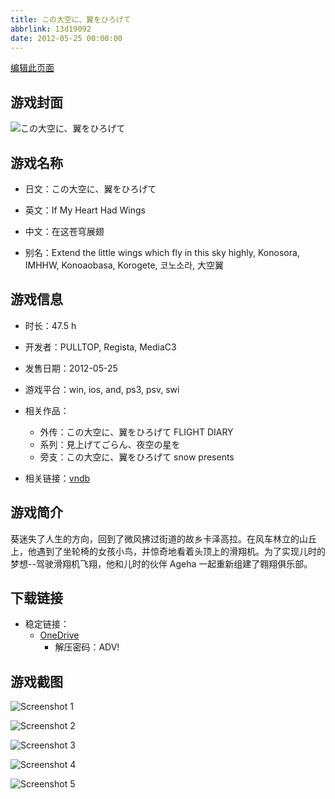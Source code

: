 ```yaml
---
title: この大空に、翼をひろげて
abbrlink: 13d19092
date: 2012-05-25 00:00:00
---
```

[编辑此页面](https://github.com/ACG-3/ADV3-source/blob/main/source/_posts/games/%E3%81%93%E3%81%AE%E5%A4%A7%E7%A9%BA%E3%81%AB%E3%80%81%E7%BF%BC%E3%82%92%E3%81%B2%E3%82%8D%E3%81%92%E3%81%A6%20FLIGHT%20DIARY.md)

## 游戏封面

![この大空に、翼をひろげて](https://pan.timero.xyz/onedrive/img_lib_001/%E3%81%93%E3%81%AE%E5%A4%A7%E7%A9%BA%E3%81%AB%E3%80%81%E7%BF%BC%E3%82%92%E3%81%B2%E3%82%8D%E3%81%92%E3%81%A6%20FLIGHT%20DIARY_cover.avif)


## 游戏名称

- 日文：この大空に、翼をひろげて
- 英文：If My Heart Had Wings
- 中文：在这苍穹展翅

- 别名：Extend the little wings which fly in this sky highly, Konosora, IMHHW, Konoaobasa, Korogete, 코노소라, 大空翼


## 游戏信息

- 时长：47.5 h
- 开发者：PULLTOP, Regista, MediaC3
- 发售日期：2012-05-25
- 游戏平台：win, ios, and, ps3, psv, swi
- 相关作品：
   - 外传：この大空に、翼をひろげて FLIGHT DIARY
   - 系列：見上げてごらん、夜空の星を
   - 旁支：この大空に、翼をひろげて snow presents

- 相关链接：[vndb](https://vndb.org/v9093)


## 游戏简介

葵迷失了人生的方向，回到了微风拂过街道的故乡卡泽高拉。在风车林立的山丘上，他遇到了坐轮椅的女孩小鸟，并惊奇地看着头顶上的滑翔机。为了实现儿时的梦想--驾驶滑翔机飞翔，他和儿时的伙伴 Ageha 一起重新组建了翱翔俱乐部。




## 下载链接

- 稳定链接：
    - [OneDrive](https://pan.timero.xyz/onedrive/adv_lib_001/%E3%81%93%E3%81%AE%E5%A4%A7%E7%A9%BA%E3%81%AB%E3%80%81%E7%BF%BC%E3%82%92%E3%81%B2%E3%82%8D%E3%81%92%E3%81%A6%20FLIGHT%20DIARY)
        - 解压密码：ADV!



## 游戏截图


![Screenshot 1](https://pan.timero.xyz/onedrive/img_lib_001/%E3%81%93%E3%81%AE%E5%A4%A7%E7%A9%BA%E3%81%AB%E3%80%81%E7%BF%BC%E3%82%92%E3%81%B2%E3%82%8D%E3%81%92%E3%81%A6%20FLIGHT%20DIARY_Screenshot_1.avif)

![Screenshot 2](https://pan.timero.xyz/onedrive/img_lib_001/%E3%81%93%E3%81%AE%E5%A4%A7%E7%A9%BA%E3%81%AB%E3%80%81%E7%BF%BC%E3%82%92%E3%81%B2%E3%82%8D%E3%81%92%E3%81%A6%20FLIGHT%20DIARY_Screenshot_2.avif)

![Screenshot 3](https://pan.timero.xyz/onedrive/img_lib_001/%E3%81%93%E3%81%AE%E5%A4%A7%E7%A9%BA%E3%81%AB%E3%80%81%E7%BF%BC%E3%82%92%E3%81%B2%E3%82%8D%E3%81%92%E3%81%A6%20FLIGHT%20DIARY_Screenshot_3.avif)

![Screenshot 4](https://pan.timero.xyz/onedrive/img_lib_001/%E3%81%93%E3%81%AE%E5%A4%A7%E7%A9%BA%E3%81%AB%E3%80%81%E7%BF%BC%E3%82%92%E3%81%B2%E3%82%8D%E3%81%92%E3%81%A6%20FLIGHT%20DIARY_Screenshot_4.avif)

![Screenshot 5](https://pan.timero.xyz/onedrive/img_lib_001/%E3%81%93%E3%81%AE%E5%A4%A7%E7%A9%BA%E3%81%AB%E3%80%81%E7%BF%BC%E3%82%92%E3%81%B2%E3%82%8D%E3%81%92%E3%81%A6%20FLIGHT%20DIARY_Screenshot_5.avif)

